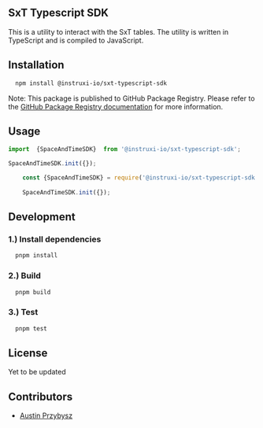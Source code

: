 ## SxT Typescript SDK

This is a utility to interact with the SxT tables. The utility is written in TypeScript and is compiled to JavaScript.

## Installation

```bash
  npm install @instruxi-io/sxt-typescript-sdk
```

Note: This package is published to GitHub Package Registry. Please refer to the [GitHub Package Registry documentation](https://help.github.com/en/packages/using-github-packages-with-your-projects-ecosystem/configuring-npm-for-use-with-github-packages) for more information.


## Usage

```typescript
import  {SpaceAndTimeSDK}  from '@instruxi-io/sxt-typescript-sdk';

SpaceAndTimeSDK.init({});
```

```javascript
    const {SpaceAndTimeSDK} = require('@instruxi-io/sxt-typescript-sdk');
    
    SpaceAndTimeSDK.init({});
```

## Development

### 1.) Install dependencies
```bash
  pnpm install
```

### 2.) Build
```bash
  pnpm build
```

### 3.) Test
```bash
  pnpm test
```

## License
Yet to be updated


## Contributors
- [Austin Przybysz](https://github.com/austpryb)
